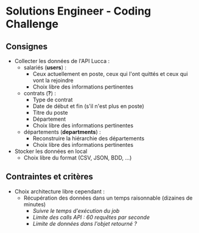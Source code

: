 # Solutions Engineer - Coding Challenge

## Consignes

- Collecter les données de l'API Lucca :
	- salariés (**users**) : 
		- Ceux actuellement en poste, ceux qui l'ont quittés et ceux qui vont la rejoindre
		- Choix libre des informations pertinentes
	- contrats (**?**) : 
		- Type de contrat
		- Date de début et fin (s'il n'est plus en poste)
		- Titre du poste
		- Département
		- Choix libre des informations pertinentes
	- départements (**departments**) :
		- Reconstruire la hiérarchie des départements
		- Choix libre des informations pertinentes
- Stocker les données en local
	- Choix libre du format (CSV, JSON, BDD, ...)

## Contraintes et critères

- Choix architecture libre cependant :
	- Récupération des données dans un temps raisonnable (dizaines de minutes)
		- _Suivre le temps d'exécution du job_
		- _Limite des calls API : 60 requêtes par seconde_
		- _Limite de données dans l'objet retourné ?_
		